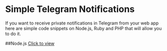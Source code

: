 # Simple Telegram Notifications

If you want to receive private notifications in Telegram from your web app here are simple code snippets on Node.js, Ruby and PHP that will allow you to do it.

##Node.js
[Click to view](https://github.com/AndreyAzimov/simple-telegram-notifications/blob/master/sendTelegram.js)
